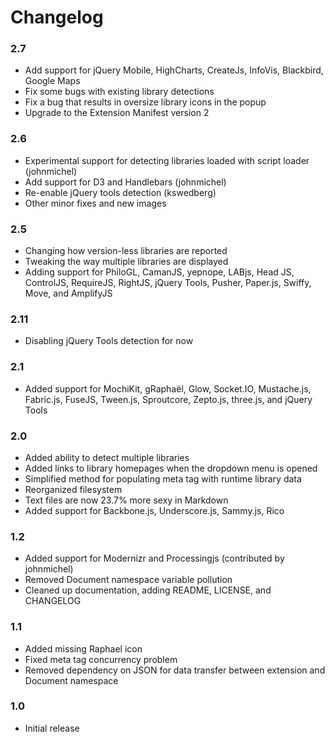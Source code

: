 Changelog
=========

### 2.7
- Add support for jQuery Mobile, HighCharts, CreateJs, InfoVis, Blackbird, Google Maps
- Fix some bugs with existing library detections
- Fix a bug that results in oversize library icons in the popup
- Upgrade to the Extension Manifest version 2


### 2.6
- Experimental support for detecting libraries loaded with script loader (johnmichel)
- Add support for D3 and Handlebars (johnmichel)
- Re-enable jQuery tools detection (kswedberg)
- Other minor fixes and new images

### 2.5
- Changing how version-less libraries are reported
- Tweaking the way multiple libraries are displayed
- Adding support for PhiloGL, CamanJS, yepnope, LABjs, Head JS, ControlJS, RequireJS, RightJS, jQuery Tools, Pusher, Paper.js, Swiffy, Move, and AmplifyJS

### 2.11
- Disabling jQuery Tools detection for now

### 2.1
- Added support for MochiKit, gRaphaël, Glow, Socket.IO, Mustache.js, Fabric.js, FuseJS, Tween.js, Sproutcore, Zepto.js, three.js, and jQuery Tools

### 2.0
- Added ability to detect multiple libraries
- Added links to library homepages when the dropdown menu is opened
- Simplified method for populating meta tag with runtime library data
- Reorganized filesystem
- Text files are now 23.7% more sexy in Markdown
- Added support for Backbone.js, Underscore.js, Sammy.js, Rico

### 1.2
- Added support for Modernizr and Processingjs (contributed by johnmichel)
- Removed Document namespace variable pollution
- Cleaned up documentation, adding README, LICENSE, and CHANGELOG

### 1.1
- Added missing Raphael icon
- Fixed meta tag concurrency problem
- Removed dependency on JSON for data transfer between extension and Document namespace

### 1.0
- Initial release